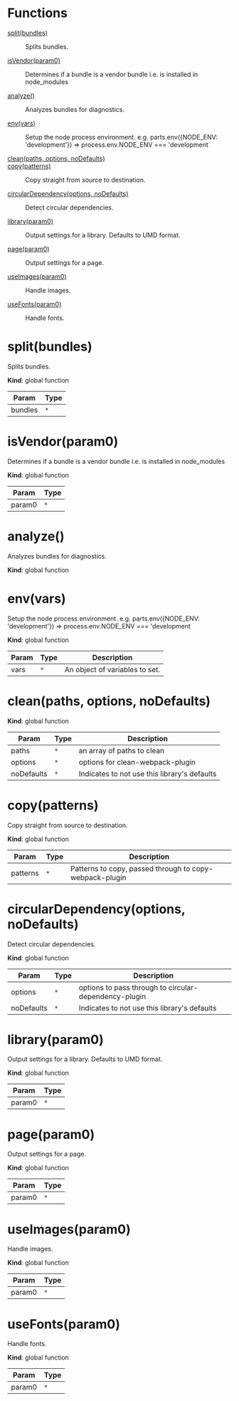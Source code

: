 # Functions

<dl>
<dt><a href="#split">split(bundles)</a></dt>
<dd><p>Splits bundles.</p>
</dd>
<dt><a href="#isVendor">isVendor(param0)</a></dt>
<dd><p>Determines if a bundle is a vendor bundle
i.e. is installed in node_modules</p>
</dd>
<dt><a href="#analyze">analyze()</a></dt>
<dd><p>Analyzes bundles for diagnostics.</p>
</dd>
<dt><a href="#env">env(vars)</a></dt>
<dd><p>Setup the node process environment.
e.g. 
 parts.env({NODE_ENV: &#39;development&#39;})
 =&gt; process.env.NODE_ENV === &#39;development</p>
</dd>
<dt><a href="#clean">clean(paths, options, noDefaults)</a></dt>
<dd></dd>
<dt><a href="#copy">copy(patterns)</a></dt>
<dd><p>Copy straight from source to destination.</p>
</dd>
<dt><a href="#circularDependency">circularDependency(options, noDefaults)</a></dt>
<dd><p>Detect circular dependencies.</p>
</dd>
<dt><a href="#library">library(param0)</a></dt>
<dd><p>Output settings for a library.
Defaults to UMD format.</p>
</dd>
<dt><a href="#page">page(param0)</a></dt>
<dd><p>Output settings for a page.</p>
</dd>
<dt><a href="#useImages">useImages(param0)</a></dt>
<dd><p>Handle images.</p>
</dd>
<dt><a href="#useFonts">useFonts(param0)</a></dt>
<dd><p>Handle fonts.</p>
</dd>
</dl>

<a name="split"></a>

# split(bundles)
Splits bundles.

**Kind**: global function  

| Param | Type |
| --- | --- |
| bundles | <code>\*</code> | 

<a name="isVendor"></a>

# isVendor(param0)
Determines if a bundle is a vendor bundle
i.e. is installed in node_modules

**Kind**: global function  

| Param | Type |
| --- | --- |
| param0 | <code>\*</code> | 

<a name="analyze"></a>

# analyze()
Analyzes bundles for diagnostics.

**Kind**: global function  
<a name="env"></a>

# env(vars)
Setup the node process environment.
e.g. 
 parts.env({NODE_ENV: 'development'})
 => process.env.NODE_ENV === 'development

**Kind**: global function  

| Param | Type | Description |
| --- | --- | --- |
| vars | <code>\*</code> | An object of variables to set. |

<a name="clean"></a>

# clean(paths, options, noDefaults)
**Kind**: global function  

| Param | Type | Description |
| --- | --- | --- |
| paths | <code>\*</code> | an array of paths to clean |
| options | <code>\*</code> | options for clean-webpack-plugin |
| noDefaults | <code>\*</code> | Indicates to not use this library's defaults |

<a name="copy"></a>

# copy(patterns)
Copy straight from source to destination.

**Kind**: global function  

| Param | Type | Description |
| --- | --- | --- |
| patterns | <code>\*</code> | Patterns to copy, passed through to copy-webpack-plugin |

<a name="circularDependency"></a>

# circularDependency(options, noDefaults)
Detect circular dependencies.

**Kind**: global function  

| Param | Type | Description |
| --- | --- | --- |
| options | <code>\*</code> | options to pass through to circular-dependency-plugin |
| noDefaults | <code>\*</code> | Indicates to not use this library's defaults |

<a name="library"></a>

# library(param0)
Output settings for a library.
Defaults to UMD format.

**Kind**: global function  

| Param | Type |
| --- | --- |
| param0 | <code>\*</code> | 

<a name="page"></a>

# page(param0)
Output settings for a page.

**Kind**: global function  

| Param | Type |
| --- | --- |
| param0 | <code>\*</code> | 

<a name="useImages"></a>

# useImages(param0)
Handle images.

**Kind**: global function  

| Param | Type |
| --- | --- |
| param0 | <code>\*</code> | 

<a name="useFonts"></a>

# useFonts(param0)
Handle fonts.

**Kind**: global function  

| Param | Type |
| --- | --- |
| param0 | <code>\*</code> | 

